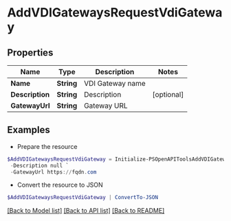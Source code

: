 # AddVDIGatewaysRequestVdiGateway
## Properties

Name | Type | Description | Notes
------------ | ------------- | ------------- | -------------
**Name** | **String** | VDI Gateway name | 
**Description** | **String** | Description | [optional] 
**GatewayUrl** | **String** | Gateway URL | 

## Examples

- Prepare the resource
```powershell
$AddVDIGatewaysRequestVdiGateway = Initialize-PSOpenAPIToolsAddVDIGatewaysRequestVdiGateway  -Name null `
 -Description null `
 -GatewayUrl https://fqdn.com
```

- Convert the resource to JSON
```powershell
$AddVDIGatewaysRequestVdiGateway | ConvertTo-JSON
```

[[Back to Model list]](../README.md#documentation-for-models) [[Back to API list]](../README.md#documentation-for-api-endpoints) [[Back to README]](../README.md)

